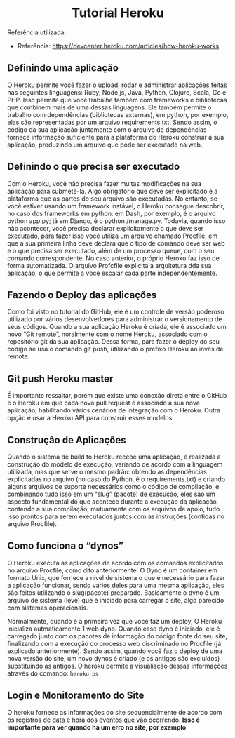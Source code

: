 <h1 align="center">Tutorial Heroku</h1>

Referência utilizada:
- Referência: https://devcenter.heroku.com/articles/how-heroku-works

## Definindo uma aplicação

O Heroku permite você fazer o upload, rodar e administrar aplicações feitas nas seguintes linguagens: Ruby, Node.js, Java, Python, Clojure, Scala, Go e PHP. Isso permite que você trabalhe também com frameworks e bibliotecas que combinem mais de uma dessas linguagens. Ele também permite o trabalho com dependências (bibliotecas externas), em python, por exemplo, elas são representadas por um arquivo requirements.txt. Sendo assim, o código da sua aplicação juntamente com o arquivo de dependências fornece informação suficiente para a plataforma do Heroku construir a sua aplicação, produzindo um arquivo que pode ser executado na web.

## Definindo o que precisa ser executado

Com o Heroku, você não precisa fazer muitas modificações na sua aplicação para submetê-la. Algo obrigatório que deve ser explicitado é a plataforma que as partes do seu arquivo são executadas. No entanto, se você estiver usando um framework instável, o Heroku consegue descobrir, no caso dos frameworks em python: em Dash, por exemplo, é o arquivo python app.py; já em Django, é o python <app>/manage.py. Todavia, quando isso não acontecer, você precisa declarar explicitamente o que deve ser executado, para fazer isso você utiliza um arquivo chamado Procfile, em que a sua primeira linha deve declara que o tipo de comando deve ser web e o que precisa ser executado, além de um processo queue, com o seu comando correspondente. No caso anterior, o próprio Heroku faz isso de forma automatizada. O arquivo Profcfile explicita a arquitetura dda sua aplicação, o que permite a você escalar cada parte independentemente.  

## Fazendo o Deploy das aplicações

Como foi visto no tutorial do GitHub, ele é um controle de versão poderoso utilizado por vários desenvolvedores para administrar o versionamento de seus códigos. Quando a sua aplicação Heroku é criada, ele é associado um novo “Git remote”, noralmente com o nome Heroku, associado com o repositório git da sua aplicação.
Dessa forma, para fazer o deploy do seu código se usa o comando git push, utilizando o prefixo Heroku ao invés de remote.

## Git push Heroku master

É importante ressaltar, porém que existe uma conexão direta entre o GitHub e o Heroku em que cada novo pull request é associado a sua nova aplicação, habilitando vários cenários de integração com o Heroku. Outra opção é usar a Heroku API para construir esses modelos.

## Construção de Aplicações

Quando o sistema de build to Heroku recebe uma aplicação, é realizada a construção do modelo de execução, variando de acordo com a linguagem utilizada, mas que serve o mesmo padrão: obtendo as dependências explicitadas no arquivo (no caso do Python, é o requirements.txt) e criando alguns arquivos de suporte necessários como o código de compilação, e combinando tudo isso em um “slug” (pacote) de execução, eles são um aspecto fundamental do que acontece durante a execução da aplicação, contendo a sua compilação, mutuamente com os arquivos de apoio, tudo isso prontos para serem executados juntos com as instruções (contidas no arquivo Procfile). 

## Como funciona o “dynos”

O Heroku executa as aplicações de acordo com os comandos explicitados no arquivo Procfile, como dito anteriormente. O Dyno é um container em formato Unix, que fornece a nível de sistema o que é necessário para fazer a aplicação funcionar, sendo vários deles para uma mesma aplicação, eles são feitos utilizando o slug(pacote) preparado. Basicamente o dyno é um arquivo de sistema (leve) que é iniciado para carregar o site, algo parecido com sistemas operacionais. 

Normalmente, quando é a primeira vez que você faz um deploy, O Heroku inicializa autmaticamente 1 web dyno. Quando esse dyno é iniciado, ele é carregado junto com os pacotes de informação do código fonte do seu site, finalizando com a execução do processo web discriminado no Procfile (já explicado anteriormente). Sendo assim, quando você faz o deploy de uma nova versão do site, um novo dynos é criado (e os antigos são excluídos) substituindo as antigos. O heroku permite a visualiação dessas informações através do comando:
```heroku ps```

## Login e Monitoramento do Site
O heroku fornece as informações do site sequencialmente de acordo com os registros de data e hora dos eventos que vão ocorrendo. <strong>Isso é importante para ver quando há um erro no site, por exemplo</strong>. 



